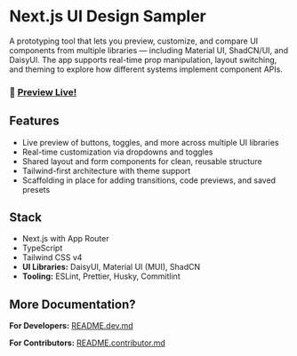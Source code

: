 # Next.js UI Design Sampler

A prototyping tool that lets you preview, customize, and compare UI components from multiple
libraries — including Material UI, ShadCN/UI, and DaisyUI. The app supports real-time prop
manipulation, layout switching, and theming to explore how different systems implement component
APIs.

### 🔗 [Preview Live!](https://ui-design-sampler-prototype.vercel.app/)

## Features

- Live preview of buttons, toggles, and more across multiple UI libraries
- Real-time customization via dropdowns and toggles
- Shared layout and form components for clean, reusable structure
- Tailwind-first architecture with theme support
- Scaffolding in place for adding transitions, code previews, and saved presets

## Stack

- Next.js with App Router
- TypeScript
- Tailwind CSS v4
- <b>UI Libraries:</b> DaisyUI, Material UI (MUI), ShadCN
- <b>Tooling:</b> ESLint, Prettier, Husky, Commitlint

## More Documentation?

<b>For Developers:</b> [README.dev.md](./README.dev.md)

<b>For Contributors:</b> [README.contributor.md](./README.contributor.md)
